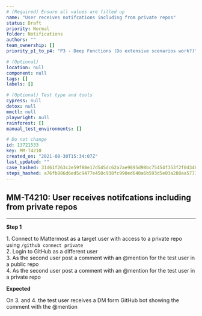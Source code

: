 ```yaml
---
# (Required) Ensure all values are filled up
name: "User receives notifcations including from private repos"
status: Draft
priority: Normal
folder: Notifications
authors: ""
team_ownership: []
priority_p1_to_p4: "P3 - Deep Functions (Do extensive scenarios work?)"

# (Optional)
location: null
component: null
tags: []
labels: []

# (Optional) Test type and tools
cypress: null
detox: null
mmctl: null
playwright: null
rainforest: []
manual_test_environments: []

# Do not change
id: 13721533
key: MM-T4210
created_on: "2021-08-30T15:34:07Z"
last_updated: ""
case_hashed: 31d61f263c2e59f88e17d545dc62a7ae9895d98bc75454f353f2f0d3489c5733238f0928ec04e8417a516e7815c5cae2
steps_hashed: a76fb086d6ed5c9477e450c938fc990ed640a6b593d5e03a288aa5773da936bf250fbf31a78bbb96cb37db8c2b7856bf
---
```


<!-- (Auto-generated) Based on frontmatter's "key" and "name" -->

## MM-T4210: User receives notifcations including from private repos

---

**Step 1**

1\. Connect to Mattermost as a target user with access to a private repo using `/github connect private`\
2\. Login to GitHub as a different user\
3\. As the second user post a comment with an @mention for the test user in a public repo\
4\. As the second user post a comment with an @mention for the test user in a private repo

**Expected**

On 3. and 4. the test user receives a DM form GitHub bot showing the comment with the @mention
